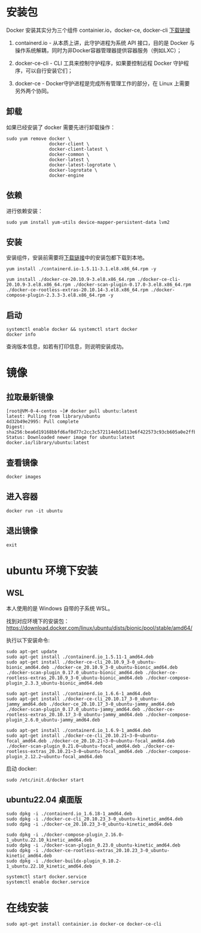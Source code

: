 # 安装包

Docker 安装其实分为三个组件 containier.io，docker-ce, docker-cli [下载链接](https://download.docker.com/linux/centos/8/x86_64/stable/Packages/)

1. containerd.io - 从本质上讲，此守护进程为系统 API 接口，目的是 Docker 与操作系统解耦，同时为非Docker容器管理器提供容器服务（例如LXC）；

2. docker-ce-cli - CLI 工具来控制守护程序，如果要控制远程 Docker 守护程序，可以自行安装它们；

3. docker-ce - Docker守护进程是完成所有管理工作的部分，在 Linux 上需要另外两个协同。


## 卸载

如果已经安装了 docker 需要先进行卸载操作：

```
sudo yum remove docker \
                docker-client \
                docker-client-latest \
                docker-common \
                docker-latest \
                docker-latest-logrotate \
                docker-logrotate \
                docker-engine 
```

## 依赖

进行依赖安装：

```
sudo yum install yum-utils device-mapper-persistent-data lvm2
```

## 安装

安装组件，安装前需要将[下载链接](https://download.docker.com/linux/centos/8/x86_64/stable/Packages/)中的安装包都下载到本地。

```
yum install ./containerd.io-1.5.11-3.1.el8.x86_64.rpm -y
```
```
yum install ./docker-ce-20.10.9-3.el8.x86_64.rpm ./docker-ce-cli-20.10.9-3.el8.x86_64.rpm ./docker-scan-plugin-0.17.0-3.el8.x86_64.rpm ./docker-ce-rootless-extras-20.10.14-3.el8.x86_64.rpm ./docker-compose-plugin-2.3.3-3.el8.x86_64.rpm -y
```


## 启动

```
systemctl enable docker && systemctl start docker
docker info
```


查询版本信息，如若有打印信息，则说明安装成功。

# 镜像

## 拉取最新镜像

```
[root@VM-0-4-centos ~]# docker pull ubuntu:latest
latest: Pulling from library/ubuntu
4d32b49e2995: Pull complete 
Digest: sha256:bea6d19168bbfd6af8d77c2cc3c572114eb5d113e6f422573c93cb605a0e2ffb
Status: Downloaded newer image for ubuntu:latest
docker.io/library/ubuntu:latest
```

## 查看镜像

```
docker images
```

## 进入容器

```
docker run -it ubuntu
```

## 退出镜像

```
exit
```

# ubuntu 环境下安装


## WSL

本人使用的是 Windows 自带的子系统 WSL。

找到对应环境下的安装包：
https://download.docker.com/linux/ubuntu/dists/bionic/pool/stable/amd64/

执行以下安装命令:

```
sudo apt-get update
sudo apt-get install ./containerd.io_1.5.11-1_amd64.deb
sudo apt-get install ./docker-ce-cli_20.10.9_3-0_ubuntu-bionic_amd64.deb ./docker-ce_20.10.9_3-0_ubuntu-bionic_amd64.deb ./docker-scan-plugin_0.17.0_ubuntu-bionic_amd64.deb ./docker-ce-rootless-extras_20.10.9_3-0_ubuntu-bionic_amd64.deb ./docker-compose-plugin_2.3.3_ubuntu-bionic_amd64.deb
```

```
sudo apt-get install ./containerd.io_1.6.6-1_amd64.deb
sudo apt-get install ./docker-ce-cli_20.10.17_3-0_ubuntu-jammy_amd64.deb ./docker-ce_20.10.17_3-0_ubuntu-jammy_amd64.deb ./docker-scan-plugin_0.17.0_ubuntu-jammy_amd64.deb ./docker-ce-rootless-extras_20.10.17_3-0_ubuntu-jammy_amd64.deb ./docker-compose-plugin_2.6.0_ubuntu-jammy_amd64.deb
```

```
sudo apt-get install ./containerd.io_1.6.9-1_amd64.deb
sudo apt-get install ./docker-ce-cli_20.10.21~3-0~ubuntu-focal_amd64.deb ./docker-ce_20.10.21~3-0~ubuntu-focal_amd64.deb ./docker-scan-plugin_0.21.0~ubuntu-focal_amd64.deb ./docker-ce-rootless-extras_20.10.21~3-0~ubuntu-focal_amd64.deb ./docker-compose-plugin_2.12.2~ubuntu-focal_amd64.deb
```


启动 docker:

```
sudo /etc/init.d/docker start
```

## ubuntu22.04 桌面版

```
sudo dpkg -i ./containerd.io_1.6.18-1_amd64.deb
sudo dpkg -i ./docker-ce-cli_20.10.23_3-0_ubuntu-kinetic_amd64.deb
sudo dpkg -i ./docker-ce_20.10.23_3-0_ubuntu-kinetic_amd64.deb

sudo dpkg -i ./docker-compose-plugin_2.16.0-1_ubuntu.22.10_kinetic_amd64.deb 
sudo dpkg -i ./docker-scan-plugin_0.23.0_ubuntu-kinetic_amd64.deb
sudo dpkg -i ./docker-ce-rootless-extras_20.10.23_3-0_ubuntu-kinetic_amd64.deb
sudo dpkg -i ./docker-buildx-plugin_0.10.2-1_ubuntu.22.10_kinetic_amd64.deb
```

```
systemctl start docker.service
systemctl enable docker.service
```


# 在线安装

```
sudo apt-get install containier.io docker-ce docker-ce-cli
```
